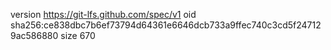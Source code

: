 version https://git-lfs.github.com/spec/v1
oid sha256:ce838dbc7b6ef73794d64361e6646dcb733a9ffec740c3cd5f247129ac586880
size 670
